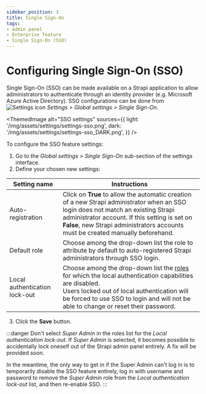```yaml
---
sidebar_position: 3
title: Single Sign-On
tags:
- admin panel
- Enterprise feature
- Single Sign-On (SSO)
---
```


# Configuring Single Sign-On (SSO)
<EnterpriseBadge /> <SsoBadge />

Single Sign-On (SSO) can be made available on a Strapi application to allow administrators to authenticate through an identity provider (e.g. Microsoft Azure Active Directory). SSO configurations can be done from ![Settings icon](/img/assets/icons/v5/Cog.svg) *Settings > Global settings > Single Sign-On*.

<ThemedImage
  alt="SSO settings"
  sources={{
    light: '/img/assets/settings/settings-sso.png',
    dark: '/img/assets/settings/settings-sso_DARK.png',
  }}
/>

To configure the SSO feature settings:

1. Go to the *Global settings > Single Sign-On* sub-section of the settings interface.
2. Define your chosen new settings:

| Setting name      | Instructions      |
| ----------------- | ---------------------|
| Auto-registration | Click on **True** to allow the automatic creation of a new Strapi administrator when an SSO login does not match an existing Strapi administrator account. If this setting is set on **False**, new Strapi administrators accounts must be created manually beforehand. |
| Default role      | Choose among the drop-down list the role to attribute by default to auto-registered Strapi administrators through SSO login.           |
| Local authentication lock-out | Choose among the drop-down list the [roles](/user-docs/users-roles-permissions) for which the local authentication capabilities are disabled.<br />Users locked out of local authentication will be forced to use SSO to login and will not be able to change or reset their password. |

3. Click the **Save** button.

:::danger
Don't select _Super Admin_ in the roles list for the _Local authentication lock-out_. If _Super Admin_ is selected, it becomes possible to accidentally lock oneself out of the Strapi admin panel entirely. A fix will be provided soon.

In the meantime, the only way to get in if the Super Admin can't log in is to temporarily disable the SSO feature entirely, log in with username and password to remove the _Super Admin_ role from the _Local authentication lock-out_ list, and then re-enable SSO.
:::

